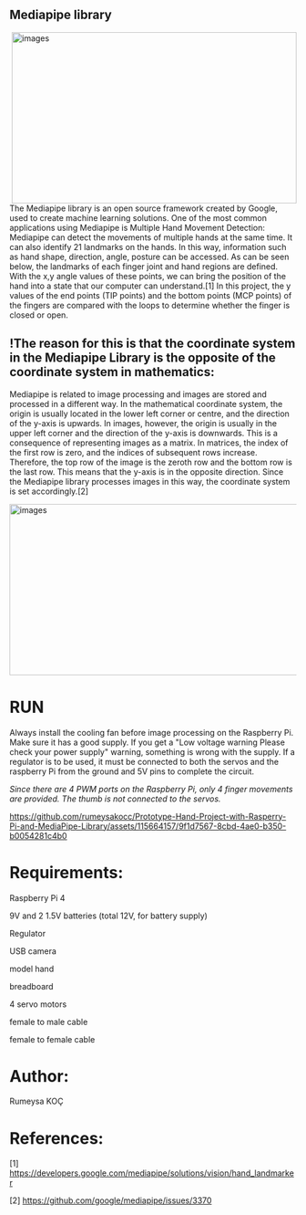 ## Mediapipe library

<img src="https://github.com/rumeysakocc/Prototype-Hand-Project-with-Rasperry-Pi-and-MediaPipe-Library/assets/115664157/db130cba-26e3-4be9-8a77-0bdae3513a6c" alt="images" align="right" width="500" height="300">
The Mediapipe library is an open source framework created by Google, used to create machine learning solutions. 
One of the most common applications using Mediapipe is Multiple Hand Movement Detection:
Mediapipe can detect the movements of multiple hands at the same time.
It can also identify 21 landmarks on the hands. In this way, information such as hand shape, direction, angle, posture can be accessed.
As can be seen below, the landmarks of each finger joint and hand regions are defined.
With the x,y angle values of these points, we can bring the position of the hand into a state that our computer can understand.[1]
In this project, the y values of the end points (TIP points) and the bottom points (MCP points) of the fingers are compared with the loops to determine whether the finger is closed or open.  

## !The reason for this is that the coordinate system in the Mediapipe Library is the opposite of the coordinate system in mathematics:
Mediapipe is related to image processing and images are stored and processed in a different way. In the mathematical coordinate system, the origin is usually located in the lower left corner or centre, and the direction of the y-axis is upwards. In images, however, the origin is usually in the upper left corner and the direction of the y-axis is downwards. This is a consequence of representing images as a matrix. In matrices, the index of the first row is zero, and the indices of subsequent rows increase. Therefore, the top row of the image is the zeroth row and the bottom row is the last row. This means that the y-axis is in the opposite direction. Since the Mediapipe library processes images in this way, the coordinate system is set accordingly.[2]

<img src="https://github.com/rumeysakocc/Prototype-Hand-Project-with-Rasperry-Pi-and-MediaPipe-Library/assets/115664157/420a6af5-36b5-40df-b30a-879be7d9e2cb" alt="images" width="1100" height="300">

# RUN
Always install the cooling fan before image processing on the Raspberry Pi. Make sure it has a good supply. If you get a "Low voltage warning Please check your power supply" warning, something is wrong with the supply. If a regulator is to be used, it must be connected to both the servos and the raspberry Pi from the ground and 5V pins to complete the circuit.


*Since there are 4 PWM ports on the Raspberry Pi, only 4 finger movements are provided. The thumb is not connected to the servos.*


https://github.com/rumeysakocc/Prototype-Hand-Project-with-Rasperry-Pi-and-MediaPipe-Library/assets/115664157/9f1d7567-8cbd-4ae0-b350-b0054281c4b0

# Requirements:

Raspberry Pi 4 

9V and 2 1.5V batteries (total 12V, for battery supply)

Regulator

USB camera

model hand

breadboard

4 servo motors

female to male cable 

female to female cable

# Author:
Rumeysa KOÇ

# References:
[1] https://developers.google.com/mediapipe/solutions/vision/hand_landmarker

[2] https://github.com/google/mediapipe/issues/3370

